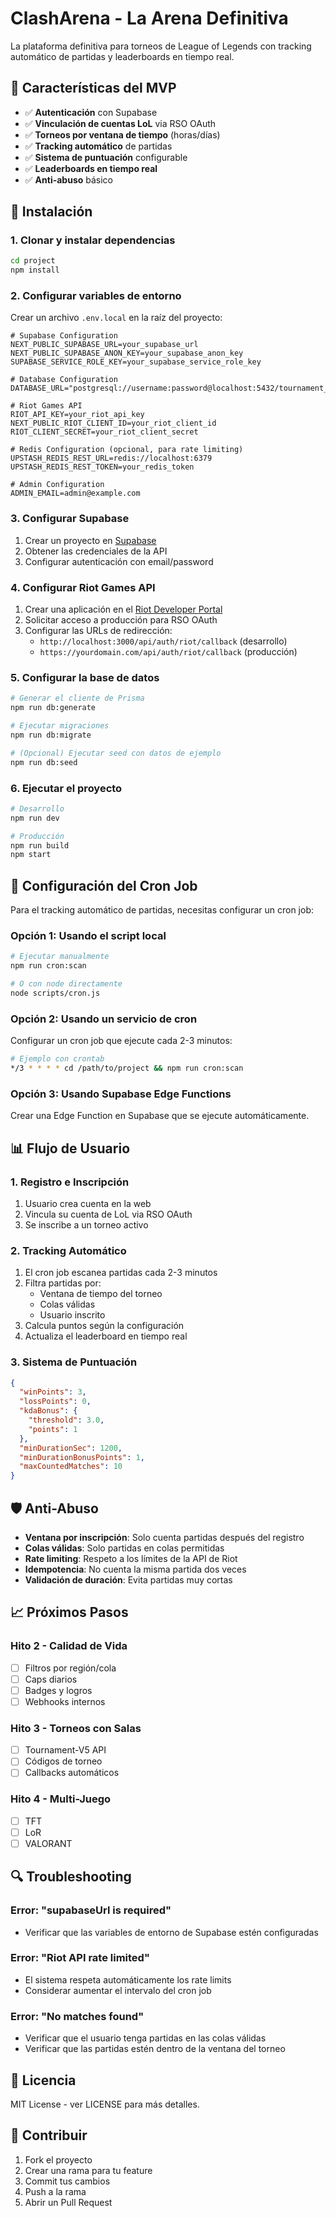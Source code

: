 # ClashArena - La Arena Definitiva

La plataforma definitiva para torneos de League of Legends con tracking automático de partidas y leaderboards en tiempo real.

## 🎯 Características del MVP

- ✅ **Autenticación** con Supabase
- ✅ **Vinculación de cuentas LoL** via RSO OAuth
- ✅ **Torneos por ventana de tiempo** (horas/días)
- ✅ **Tracking automático** de partidas
- ✅ **Sistema de puntuación** configurable
- ✅ **Leaderboards en tiempo real**
- ✅ **Anti-abuso** básico

## 🚀 Instalación

### 1. Clonar y instalar dependencias

```bash
cd project
npm install
```

### 2. Configurar variables de entorno

Crear un archivo `.env.local` en la raíz del proyecto:

```env
# Supabase Configuration
NEXT_PUBLIC_SUPABASE_URL=your_supabase_url
NEXT_PUBLIC_SUPABASE_ANON_KEY=your_supabase_anon_key
SUPABASE_SERVICE_ROLE_KEY=your_supabase_service_role_key

# Database Configuration
DATABASE_URL="postgresql://username:password@localhost:5432/tournament_db"

# Riot Games API
RIOT_API_KEY=your_riot_api_key
NEXT_PUBLIC_RIOT_CLIENT_ID=your_riot_client_id
RIOT_CLIENT_SECRET=your_riot_client_secret

# Redis Configuration (opcional, para rate limiting)
UPSTASH_REDIS_REST_URL=redis://localhost:6379
UPSTASH_REDIS_REST_TOKEN=your_redis_token

# Admin Configuration
ADMIN_EMAIL=admin@example.com
```

### 3. Configurar Supabase

1. Crear un proyecto en [Supabase](https://supabase.com)
2. Obtener las credenciales de la API
3. Configurar autenticación con email/password

### 4. Configurar Riot Games API

1. Crear una aplicación en el [Riot Developer Portal](https://developer.riotgames.com/)
2. Solicitar acceso a producción para RSO OAuth
3. Configurar las URLs de redirección:
   - `http://localhost:3000/api/auth/riot/callback` (desarrollo)
   - `https://yourdomain.com/api/auth/riot/callback` (producción)

### 5. Configurar la base de datos

```bash
# Generar el cliente de Prisma
npm run db:generate

# Ejecutar migraciones
npm run db:migrate

# (Opcional) Ejecutar seed con datos de ejemplo
npm run db:seed
```

### 6. Ejecutar el proyecto

```bash
# Desarrollo
npm run dev

# Producción
npm run build
npm start
```

## 🔧 Configuración del Cron Job

Para el tracking automático de partidas, necesitas configurar un cron job:

### Opción 1: Usando el script local

```bash
# Ejecutar manualmente
npm run cron:scan

# O con node directamente
node scripts/cron.js
```

### Opción 2: Usando un servicio de cron

Configurar un cron job que ejecute cada 2-3 minutos:

```bash
# Ejemplo con crontab
*/3 * * * * cd /path/to/project && npm run cron:scan
```

### Opción 3: Usando Supabase Edge Functions

Crear una Edge Function en Supabase que se ejecute automáticamente.

## 📊 Flujo de Usuario

### 1. Registro e Inscripción
1. Usuario crea cuenta en la web
2. Vincula su cuenta de LoL via RSO OAuth
3. Se inscribe a un torneo activo

### 2. Tracking Automático
1. El cron job escanea partidas cada 2-3 minutos
2. Filtra partidas por:
   - Ventana de tiempo del torneo
   - Colas válidas
   - Usuario inscrito
3. Calcula puntos según la configuración
4. Actualiza el leaderboard en tiempo real

### 3. Sistema de Puntuación

```json
{
  "winPoints": 3,
  "lossPoints": 0,
  "kdaBonus": {
    "threshold": 3.0,
    "points": 1
  },
  "minDurationSec": 1200,
  "minDurationBonusPoints": 1,
  "maxCountedMatches": 10
}
```

## 🛡️ Anti-Abuso

- **Ventana por inscripción**: Solo cuenta partidas después del registro
- **Colas válidas**: Solo partidas en colas permitidas
- **Rate limiting**: Respeto a los límites de la API de Riot
- **Idempotencia**: No cuenta la misma partida dos veces
- **Validación de duración**: Evita partidas muy cortas

## 📈 Próximos Pasos

### Hito 2 - Calidad de Vida
- [ ] Filtros por región/cola
- [ ] Caps diarios
- [ ] Badges y logros
- [ ] Webhooks internos

### Hito 3 - Torneos con Salas
- [ ] Tournament-V5 API
- [ ] Códigos de torneo
- [ ] Callbacks automáticos

### Hito 4 - Multi-Juego
- [ ] TFT
- [ ] LoR
- [ ] VALORANT

## 🔍 Troubleshooting

### Error: "supabaseUrl is required"
- Verificar que las variables de entorno de Supabase estén configuradas

### Error: "Riot API rate limited"
- El sistema respeta automáticamente los rate limits
- Considerar aumentar el intervalo del cron job

### Error: "No matches found"
- Verificar que el usuario tenga partidas en las colas válidas
- Verificar que las partidas estén dentro de la ventana del torneo

## 📝 Licencia

MIT License - ver LICENSE para más detalles.

## 🤝 Contribuir

1. Fork el proyecto
2. Crear una rama para tu feature
3. Commit tus cambios
4. Push a la rama
5. Abrir un Pull Request












